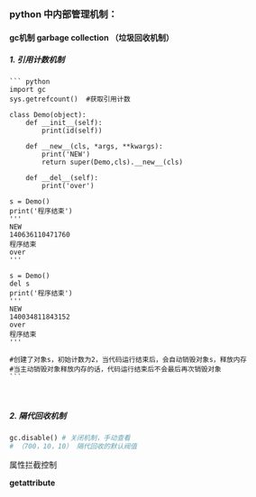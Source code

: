 ### python 中内部管理机制：

#### gc机制 garbage collection （垃圾回收机制）

##### 1. 引用计数机制

    ``` python
    import gc
    sys.getrefcount()  #获取引用计数
    
    class Demo(object):
        def __init__(self):
            print(id(self))
        
        def __new__(cls, *args, **kwargs):
            print('NEW')
            return super(Demo,cls).__new__(cls)
        
        def __del__(self):
            print('over')
    
    s = Demo()
    print('程序结束')
    '''
    NEW
    140636110471760
    程序结束
    over
    '''
    
    s = Demo()
    del s
    print('程序结束')
    '''
    NEW
    140034811843152
    over
    程序结束
    '''
    
    #创建了对象s，初始计数为2，当代码运行结束后，会自动销毁对象s，释放内存
    #当主动销毁对象释放内存的话，代码运行结束后不会最后再次销毁对象
    ```


​    

##### 2. 隔代回收机制

``` python
gc.disable() # 关闭机制，手动查看
# （700，10，10） 隔代回收的默认阀值
```

属性拦截控制

__getattribute__